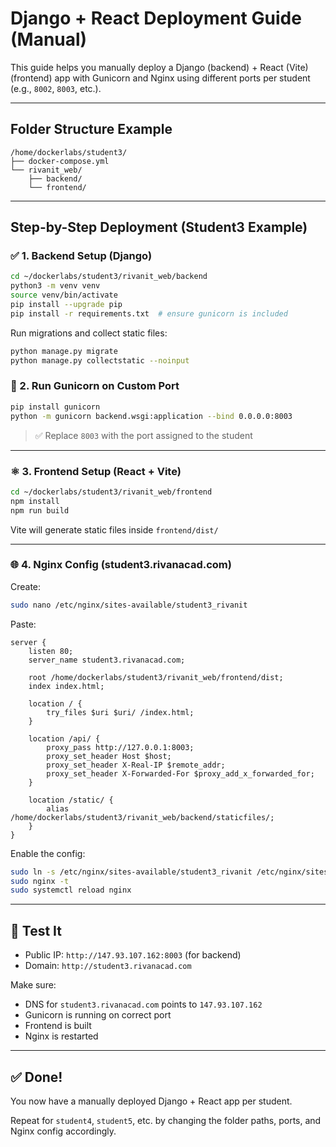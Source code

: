 # Django + React Deployment Guide (Manual)

This guide helps you manually deploy a Django (backend) + React (Vite) (frontend) app with Gunicorn and Nginx using different ports per student (e.g., `8002`, `8003`, etc.).

---

## Folder Structure Example
```
/home/dockerlabs/student3/
├── docker-compose.yml
└── rivanit_web/
    ├── backend/
    └── frontend/
```

---

## Step-by-Step Deployment (Student3 Example)

### ✅ 1. Backend Setup (Django)

```bash
cd ~/dockerlabs/student3/rivanit_web/backend
python3 -m venv venv
source venv/bin/activate
pip install --upgrade pip
pip install -r requirements.txt  # ensure gunicorn is included
```

Run migrations and collect static files:
```bash
python manage.py migrate
python manage.py collectstatic --noinput
```

### 🐍 2. Run Gunicorn on Custom Port
```bash
pip install gunicorn
python -m gunicorn backend.wsgi:application --bind 0.0.0.0:8003
```

> ✅ Replace `8003` with the port assigned to the student

---

### ⚛ 3. Frontend Setup (React + Vite)

```bash
cd ~/dockerlabs/student3/rivanit_web/frontend
npm install
npm run build
```

Vite will generate static files inside `frontend/dist/`

---

### 🌐 4. Nginx Config (student3.rivanacad.com)

Create:
```bash
sudo nano /etc/nginx/sites-available/student3_rivanit
```

Paste:
```nginx
server {
    listen 80;
    server_name student3.rivanacad.com;

    root /home/dockerlabs/student3/rivanit_web/frontend/dist;
    index index.html;

    location / {
        try_files $uri $uri/ /index.html;
    }

    location /api/ {
        proxy_pass http://127.0.0.1:8003;
        proxy_set_header Host $host;
        proxy_set_header X-Real-IP $remote_addr;
        proxy_set_header X-Forwarded-For $proxy_add_x_forwarded_for;
    }

    location /static/ {
        alias /home/dockerlabs/student3/rivanit_web/backend/staticfiles/;
    }
}
```

Enable the config:
```bash
sudo ln -s /etc/nginx/sites-available/student3_rivanit /etc/nginx/sites-enabled/
sudo nginx -t
sudo systemctl reload nginx
```

---

## 🧪 Test It
- Public IP: `http://147.93.107.162:8003` (for backend)
- Domain: `http://student3.rivanacad.com`

Make sure:
- DNS for `student3.rivanacad.com` points to `147.93.107.162`
- Gunicorn is running on correct port
- Frontend is built
- Nginx is restarted

---

## ✅ Done!
You now have a manually deployed Django + React app per student.

Repeat for `student4`, `student5`, etc. by changing the folder paths, ports, and Nginx config accordingly.

